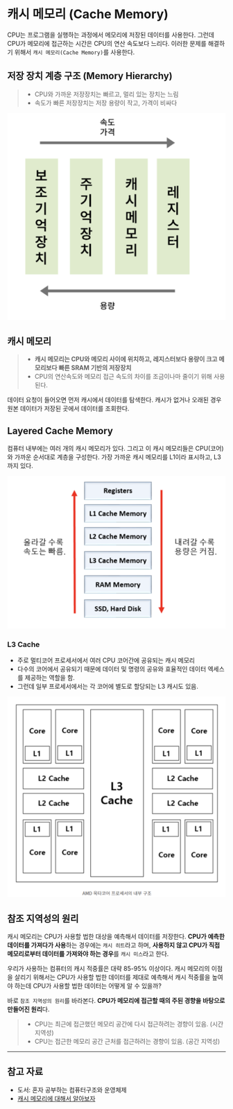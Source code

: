 # 캐시 메모리 (Cache Memory)

CPU는 프로그램을 실행하는 과정에서 메모리에 저장된 데이터를 사용한다. 그런데 CPU가 메모리에 접근하는 시간은 CPU의 연산 속도보다 느리다. 이러한 문제를 해결하기 위해서 `캐시 메모리(Cache Memory)`를 사용한다.

## 저장 장치 계층 구조 (Memory Hierarchy)

> - CPU와 가까운 저장장치는 빠르고, 멀리 있는 장치는 느림
> - 속도가 빠른 저장장치는 저장 용량이 작고, 가격이 비싸다

![저장 장치 계층 구조](images/storage-layer.png)

## 캐시 메모리

> - **캐시 메모리는 CPU와 메모리 사이에 위치하고, 레지스터보다 용량이 크고 메모리보다 빠른 SRAM 기반의 저장장치**
> - CPU의 연산속도와 메모리 접근 속도의 차이를 조금이나마 줄이기 위해 사용된다.

데이터 요청이 들어오면 먼저 캐시에서 데이터를 탐색한다. 캐시가 없거나 오래된 경우 원본 데이터가 저장된 곳에서 데이터를 조회한다.

## Layered Cache Memory

컴퓨터 내부에는 여러 개의 캐시 메모리가 있다. 그리고 이 캐시 메모리들은 CPU(코어)와 가까운 순서대로 계층을 구성한다.
가장 가까운 캐시 메모리를 L1이라 표시하고, L3까지 있다.

![Layered Cache Memory](images/cache-memory-layer.png)

### L3 Cache

- 주로 멀티코어 프로세서에서 여러 CPU 코어간에 공유되는 캐시 메모리
- 다수의 코어에서 공유되기 때문에 데이터 및 명령의 공유와 효율적인 데이터 엑세스를 제공하는 역할을 함.
- 그런데 일부 프로세서에서는 각 코어에 별도로 할당되는 L3 캐시도 있음.

![Layered Cache Memory Structure](images/cache-memory-structure.png)

## 참조 지역성의 원리

캐시 메모리는 CPU가 사용할 법한 대상을 예측해서 데이터를 저장한다. **CPU가 예측한 데이터를 가져다가 사용**하는 경우에는 `캐시 히트`라고 하며, **사용하지 않고 CPU가 직접 메모리로부터 데이터를 가져와야 하는 경우**를 `캐시 미스`라고 한다.

우리가 사용하는 컴퓨터의 캐시 적중률은 대략 85-95% 이상이다. 캐시 메모리의 이점을 살리기 위해서는 CPU가 사용할 법한 데이터를 제대로 예측해서 캐시 적중률을 높여야 하는데 CPU가 사용할 법한 데이터는 어떻게 알 수 있을까?

바로 `참조 지역성의 원리`를 바라본다. **CPU가 메모리에 접근할 때의 주된 경향을 바탕으로 만들어진 원리**다.

> - CPU는 최근에 접근했던 메모리 공간에 다시 접근하려는 경향이 있음. (시간 지역성)
> - CPU는 접근한 메모리 공간 근처를 접근하려는 경향이 있음. (공간 지역성)

---

## 참고 자료

- 도서: 혼자 공부하는 컴퓨터구조와 운영체제
- [캐시 메모리에 대해서 알아보자](https://velog.io/@wild0623/%EC%BA%90%EC%8B%9C-%EB%A9%94%EB%AA%A8%EB%A6%ACCache-Memory%EC%97%90-%EB%8C%80%ED%95%B4%EC%84%9C-%EC%95%8C%EC%95%84%EB%B3%B4%EC%9E%90)
